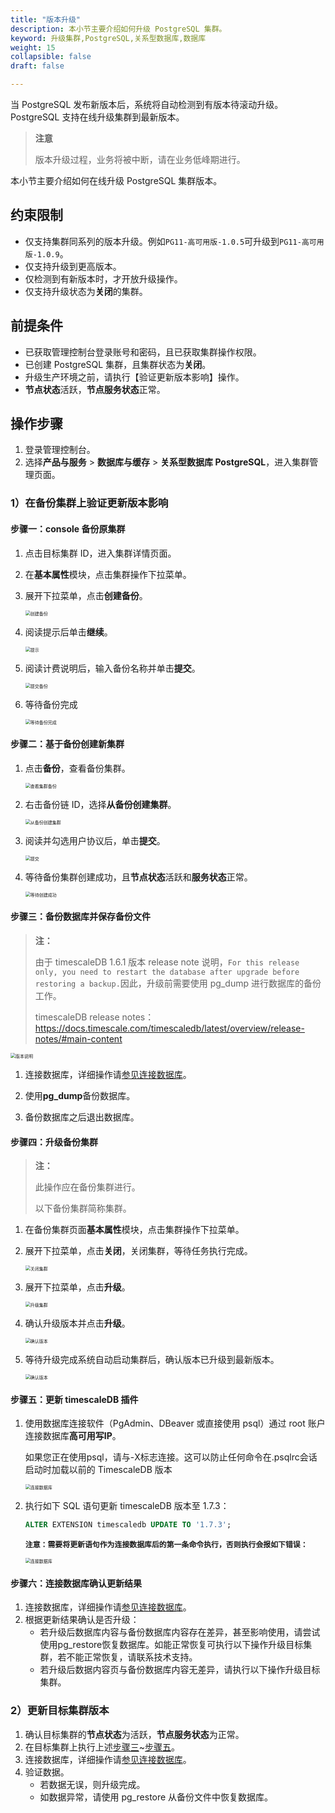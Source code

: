 ```yaml
---
title: "版本升级"
description: 本小节主要介绍如何升级 PostgreSQL 集群。 
keyword: 升级集群,PostgreSQL,关系型数据库,数据库
weight: 15
collapsible: false
draft: false

---
```


<!--1、更新方式2、更新步骤1）验证更新版本影响步骤一：console 备份原集群步骤二：基于备份创建新集群步骤三：使用 pg_dump 备份数据库，并保存备份文件步骤四：升级备份集群步骤五：更新 timescaleDB 插件步骤六：用户连接数据库并确认更新结果步骤七：根据更新结果确认是否升级2）更新版本：步骤一：使用 pg_dump 备份数据库，并保存备份文件步骤二：关闭集群步骤三：升级集群步骤四：更新 timescaleDB 插件（同【验证更新版本影响】操作【步骤四】）步骤五：验证数据或使用 pg_restore 从备份文件中恢复数据库-->

当 PostgreSQL 发布新版本后，系统将自动检测到有版本待滚动升级。PostgreSQL 支持在线升级集群到最新版本。

> **注意**
>
> 版本升级过程，业务将被中断，请在业务低峰期进行。

本小节主要介绍如何在线升级 PostgreSQL 集群版本。

## 约束限制

- 仅支持集群同系列的版本升级。例如`PG11-高可用版-1.0.5`可升级到`PG11-高可用版-1.0.9`。
- 仅支持升级到更高版本。
- 仅检测到有新版本时，才开放升级操作。
- 仅支持升级状态为**关闭**的集群。

## 前提条件

- 已获取管理控制台登录账号和密码，且已获取集群操作权限。
- 已创建 PostgreSQL 集群，且集群状态为**关闭**。
- 升级生产环境之前，请执行【验证更新版本影响】操作。
- **节点状态**活跃，**节点服务状态**正常。

## 操作步骤

1. 登录管理控制台。
2. 选择**产品与服务** > **数据库与缓存** > **关系型数据库 PostgreSQL**，进入集群管理页面。

### 1）在备份集群上验证更新版本影响

#### 步骤一：console 备份原集群

1. 点击目标集群 ID，进入集群详情页面。

2. 在**基本属性**模块，点击集群操作下拉菜单。

3. 展开下拉菜单，点击**创建备份**。

   <img src="../../../_images/upgrade_01.png" alt="创建备份" style="zoom:50%;" />

2. 阅读提示后单击**继续**。

   <img src="../../../_images/upgrade_02.png" alt="提示" style="zoom:50%;" />

3. 阅读计费说明后，输入备份名称并单击**提交**。

   <img src="../../../_images/upgrade_03.png" alt="提交备份" style="zoom:50%;" />

4. 等待备份完成

   <img src="../../../_images/upgrade_04.png" alt="等待备份完成" style="zoom:50%;" />

#### 步骤二：基于备份创建新集群

1. 点击**备份**，查看备份集群。

   <img src="../../../_images/upgrade_05.png" alt="查看集群备份" style="zoom:50%;" />

2. 右击备份链 ID，选择**从备份创建集群**。

   <img src="../../../_images/upgrade_06.png" alt="从备份创建集群" style="zoom:50%;" />

3. 阅读并勾选用户协议后，单击**提交**。

   <img src="../../../_images/upgrade_07.png" alt="提交" style="zoom:50%;" />

4. 等待备份集群创建成功，且**节点状态**活跃和**服务状态**正常。

   <img src="../../../_images/upgrade_08.png" alt="等待创建成功" style="zoom:50%;" />

#### 步骤三：备份数据库并保存备份文件

> <b>注：</b>
>
> 由于 timescaleDB 1.6.1 版本 release note 说明，`For this release only, you need to restart the database after upgrade before restoring a backup.`因此，升级前需要使用 pg_dump 进行数据库的备份工作。
>
> timescaleDB release notes：https://docs.timescale.com/timescaledb/latest/overview/release-notes/#main-content

<img src="../../../_images/upgrade_09.png" alt="版本说明" style="zoom:50%;" />

1. 连接数据库，详细操作请[参见连接数据库](/database/postgresql/manual/mgt_connect/access_pg/)。
2. 使用**pg_dump**备份数据库。

3. 备份数据库之后退出数据库。

#### 步骤四：升级备份集群

> <b>注：</b>
>
> 此操作应在备份集群进行。
>
> 以下备份集群简称集群。

1. 在备份集群页面**基本属性**模块，点击集群操作下拉菜单。

2. 展开下拉菜单，点击**关闭**，关闭集群，等待任务执行完成。

   <img src="../../../_images/upgrade_10.png" alt="关闭集群" style="zoom:50%;" />

2. 展开下拉菜单，点击**升级**。

   <img src="../../../_images/upgrade_11.png" alt="升级集群" style="zoom:50%;" />

3. 确认升级版本并点击**升级**。

   <img src="../../../_images/upgrade_12.png" alt="确认版本" style="zoom:50%;" />

4. 等待升级完成系统自动启动集群后，确认版本已升级到最新版本。

   <img src="../../../_images/upgrade_13.png" alt="确认版本" style="zoom:50%;" />

#### 步骤五：更新 timescaleDB 插件

1. 使用数据库连接软件（PgAdmin、DBeaver 或直接使用 psql）通过 root 账户连接数据库**高可用写IP**。

   如果您正在使用psql，请与-X标志连接。这可以防止任何命令在.psqlrc会话启动时加载以前的 TimescaleDB 版本

   <img src="../../../_images/upgrade_14.png" alt="连接数据库" style="zoom:50%;" />

2. 执行如下 SQL 语句更新 timescaleDB 版本至 1.7.3：

   ```sql
   ALTER EXTENSION timescaledb UPDATE TO '1.7.3';
   ```

   <b> `注意：需要将更新语句作为连接数据库后的第一条命令执行，否则执行会报如下错误：`</b>

   <img src="../../../_images/upgrade_15.png" alt="连接数据库" style="zoom:50%;" />

#### 步骤六：连接数据库确认更新结果

1. 连接数据库，详细操作请[参见连接数据库](/database/postgresql/manual/mgt_connect/access_pg/)。
2. 根据更新结果确认是否升级：
   - 若升级后数据库内容与备份数据库内容存在差异，甚至影响使用，请尝试使用pg_restore恢复数据库。如能正常恢复可执行以下操作升级目标集群，若不能正常恢复，请联系技术支持。
   - 若升级后数据内容页与备份数据库内容无差异，请执行以下操作升级目标集群。

### 2）更新目标集群版本

1. 确认目标集群的**节点状态**为活跃，**节点服务状态**为正常。
2. 在目标集群上执行上述[步骤三](#步骤三备份数据库并保存备份文件)~[步骤五](#步骤五更新-timescaledb-插件)。
3. 连接数据库，详细操作请[参见连接数据库](http://localhost:1313/database/postgresql/manual/mgt_connect/access_pg/)。
4. 验证数据。
   - 若数据无误，则升级完成。
   - 如数据异常，请使用 pg_restore 从备份文件中恢复数据库。